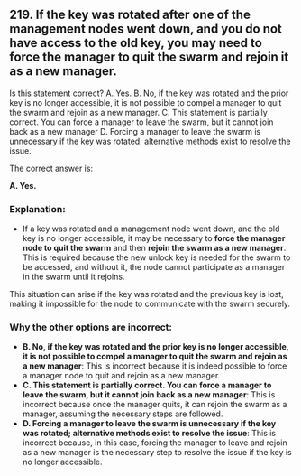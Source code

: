 ## 219. If the key was rotated after one of the management nodes went down, and you do not have access to the old key, you may need to force the manager to quit the swarm and rejoin it as a new manager. 
Is this statement correct?
A. Yes.
B. No, if the key was rotated and the prior key is no longer accessible, it is not possible to compel a manager to quit the swarm and rejoin as a new manager.
C. This statement is partially correct. You can force a manager to leave the swarm, but it cannot join back as a new manager
D. Forcing a manager to leave the swarm is unnecessary if the key was rotated; alternative methods exist to resolve the issue.

The correct answer is:

**A. Yes.**

### Explanation:
- If a key was rotated and a management node went down, and the old key is no longer accessible, it may be necessary to **force the manager node to quit the swarm** and then **rejoin the swarm as a new manager**. This is required because the new unlock key is needed for the swarm to be accessed, and without it, the node cannot participate as a manager in the swarm until it rejoins. 

This situation can arise if the key was rotated and the previous key is lost, making it impossible for the node to communicate with the swarm securely.

### Why the other options are incorrect:
- **B. No, if the key was rotated and the prior key is no longer accessible, it is not possible to compel a manager to quit the swarm and rejoin as a new manager**: This is incorrect because it is indeed possible to force a manager node to quit and rejoin as a new manager.
- **C. This statement is partially correct. You can force a manager to leave the swarm, but it cannot join back as a new manager**: This is incorrect because once the manager quits, it can rejoin the swarm as a manager, assuming the necessary steps are followed.
- **D. Forcing a manager to leave the swarm is unnecessary if the key was rotated; alternative methods exist to resolve the issue**: This is incorrect because, in this case, forcing the manager to leave and rejoin as a new manager is the necessary step to resolve the issue if the key is no longer accessible.
